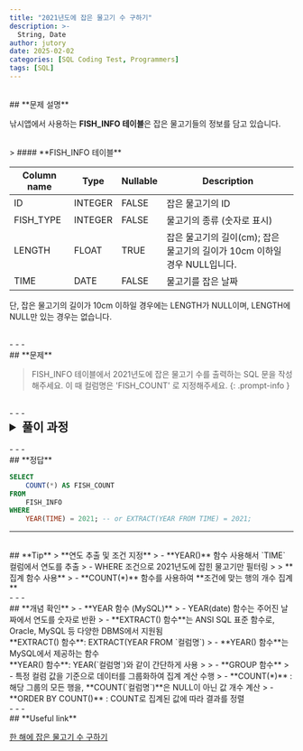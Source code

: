 ```yaml
---
title: "2021년도에 잡은 물고기 수 구하기"
description: >-
  String, Date
author: jutory
date: 2025-02-02
categories: [SQL Coding Test, Programmers]
tags: [SQL]
---
```

<br>
## **문제 설명**

낚시앱에서 사용하는 **FISH_INFO 테이블**은 잡은 물고기들의 정보를 담고 있습니다.  

<br>
> #### **FISH_INFO 테이블**

| Column name | Type    | Nullable | Description                                                         |
|-------------|---------|----------|---------------------------------------------------------------------|
| ID          | INTEGER | FALSE    | 잡은 물고기의 ID                                                    |
| FISH_TYPE   | INTEGER | FALSE    | 물고기의 종류 (숫자로 표시)                                           |
| LENGTH      | FLOAT   | TRUE     | 잡은 물고기의 길이(cm); 잡은 물고기의 길이가 10cm 이하일 경우 NULL입니다. |
| TIME        | DATE    | FALSE    | 물고기를 잡은 날짜                                                   |

단, 잡은 물고기의 길이가 10cm 이하일 경우에는 LENGTH가 NULL이며, LENGTH에 NULL만 있는 경우는 없습니다.

<br>
- - -
<br>
## **문제**

> FISH_INFO 테이블에서 2021년도에 잡은 물고기 수를 출력하는 SQL 문을 작성해주세요. 이 때 컬럼명은 'FISH_COUNT' 로 지정해주세요.
{: .prompt-info }

<br>
- - -
<br>
<details>
  <summary style="font-size: 1.5em; font-weight: bold;">풀이 과정</summary>
<div markdown="1">

1. **연도 필터링**  
   - MySQL의 **YEAR()** 함수를 사용하여 `TIME` 컬럼에서 연도를 추출
   - WHERE YEAR(`TIME`) = 2021 조건을 사용해서 2021년도에 잡힌 물고기만 걸러내자.

2. **집계 함수 사용**  
   - `COUNT(*)` 함수를 사용하여 조건에 맞는 행의 총 개수 알 수 있겠군

3. **컬럼명 지정**  
   - alias로 결과 컬럼명을 `FISH_COUNT`로 지정

* **_교훈_**
   - 오라클과 다르게... 담백한 날짜 추출하기 함수... 익숙해지자... 프뤡티스..
   - EXTRACT(YEAR FROM 'DATE형식컬럼명') ANSI 표준 방법도 기억해두는 것이 좋을 것 같다.
</div>
</details>

<br>
- - -
<br>
## **정답**

```sql
SELECT 
    COUNT(*) AS FISH_COUNT
FROM 
    FISH_INFO
WHERE 
    YEAR(TIME) = 2021; -- or EXTRACT(YEAR FROM TIME) = 2021;
```

- - -
<br>
## **Tip**
> **연도 추출 및 조건 지정**
> - **YEAR()** 함수 사용해서 `TIME` 컬럼에서 연도를 추출
> - WHERE 조건으로 2021년도에 잡힌 물고기만 필터링
>
> **집계 함수 사용**
> - **COUNT(*)** 함수를 사용하여 **조건에 맞는 행의 개수 집계**

<br>
- - -
<br>
## **개념 확인**
> - **YEAR 함수 (MySQL)**
>    - YEAR(date) 함수는 주어진 날짜에서 연도를 숫자로 반환
>        - **EXTRACT() 함수**는 ANSI SQL 표준 함수로, Oracle, MySQL 등 다양한 DBMS에서 지원됨 <br> **EXTRACT() 함수**: EXTRACT(YEAR FROM `컬럼명`)
>        - **YEAR() 함수**는 MySQL에서 제공하는 함수 <br> **YEAR() 함수**: YEAR(`컬럼명`)와 같이 간단하게 사용
>
> - **GROUP 함수**
>    - 특정 컬럼 값을 기준으로 데이터를 그룹화하여 집계 계산 수행
>        - **COUNT(*)** : 해당 그룹의 모든 행을, **COUNT(`컬럼명`)**은 NULL이 아닌 값 개수 계산
>        - **ORDER BY COUNT()** : COUNT로 집계된 값에 따라 결과를 정렬

<br>
- - -
<br>
## **Useful link**

[한 해에 잡은 물고기 수 구하기](https://school.programmers.co.kr/learn/courses/30/lessons/298516)